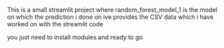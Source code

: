 This is a small streamlit project where random_forest_model_1 is the model on which the prediction i done on ive provides the CSV data which i have worked on with the streamlit code

you just need to install modules and ready to go
